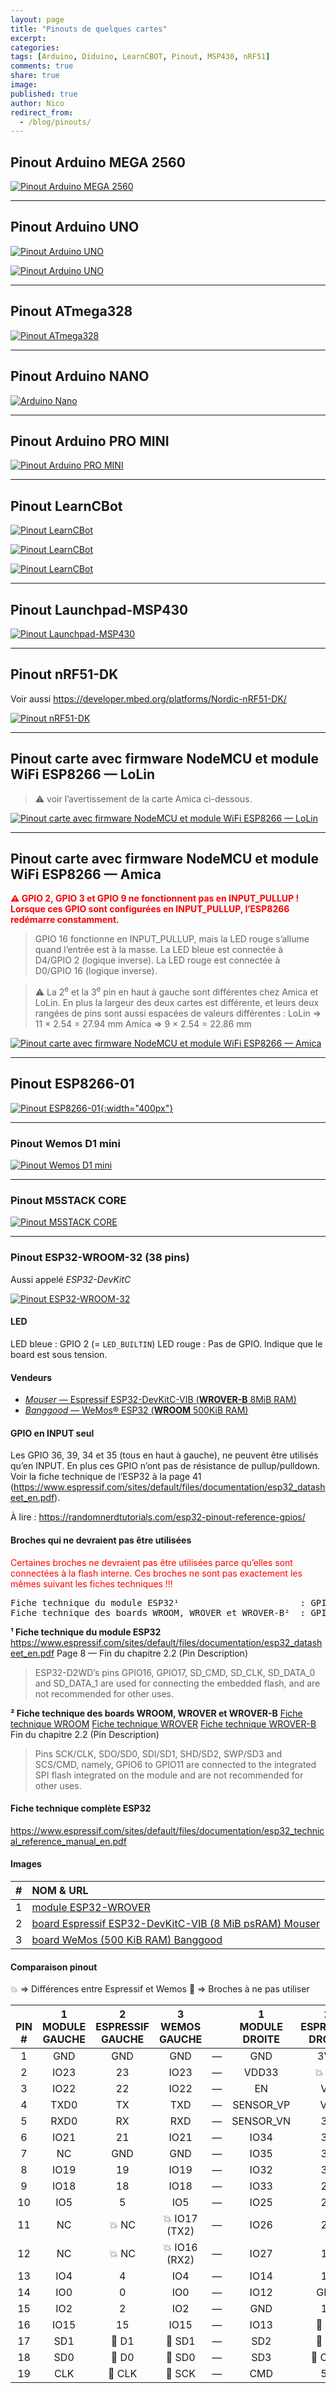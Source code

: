 ```yaml
---
layout: page
title: "Pinouts de quelques cartes"
excerpt:
categories:
tags: [Arduino, Diduino, LearnCBOT, Pinout, MSP430, nRF51]
comments: true
share: true
image:
published: true
author: Nico
redirect_from:
  - /blog/pinouts/
---
```


## Pinout Arduino MEGA 2560

[![Pinout Arduino MEGA 2560][17]][17]

[17]: /files/2015-05-28-pinouts/images/arduino_mega_2560.png

---

## Pinout Arduino UNO

[![Pinout Arduino UNO][1]][1]

[1]: /files/2015-05-28-pinouts/images/arduino_uno_pinout.png

[![Pinout Arduino UNO][2]][2]

[2]: /files/2015-05-28-pinouts/images/uno.png

---

## Pinout ATmega328

[![Pinout ATmega328][3]][3]

[3]: /files/2015-05-28-pinouts/images/atmega328.png

---

## Pinout Arduino NANO

[![Arduino Nano][4]][4]

[4]: /files/2015-05-28-pinouts/images/arduino_nano_pinout.png

---

## Pinout Arduino PRO MINI

[![Pinout Arduino PRO MINI][5]][5]

[5]: /files/2015-05-28-pinouts/images/arduino-pro-mini.png

---


## Pinout LearnCBot

[![Pinout LearnCBot][6]][6]

[6]: /files/2015-05-28-pinouts/images/LearnCbot2.jpg

[![Pinout LearnCBot][7]][7]

[7]: /files/2015-05-28-pinouts/images/LearnCbotMathias.jpg

[![Pinout LearnCBot][8]][8]

[8]: /files/2015-05-28-pinouts/images/xbotMathias.jpg

---

## Pinout Launchpad-MSP430

[![Pinout Launchpad-MSP430][9]][9]

[9]: /files/2015-05-28-pinouts/images/LaunchPadMSP430G2553-V1.5.jpg

---

## Pinout nRF51-DK

Voir aussi <a target="_blank" href="https://developer.mbed.org/platforms/Nordic-nRF51-DK/">https://developer.mbed.org/platforms/Nordic-nRF51-DK/</a>

[![Pinout nRF51-DK][10]][10]

[10]: /files/2015-05-28-pinouts/images/xnRF51-DK_Pinout_4.png

---

## Pinout carte avec firmware NodeMCU et module WiFi ESP8266 — LoLin

> ⚠ voir l’avertissement de la carte Amica ci-dessous.

[![Pinout carte avec firmware NodeMCU et module WiFi ESP8266 — LoLin][11]][11]

[11]: /files/2015-05-28-pinouts/images/NodeMCU_esp8266_lolin_pinout.jpg

---

## Pinout carte avec firmware NodeMCU et module WiFi ESP8266 — Amica

<span style="color:red; font-weight:bold;">⚠ GPIO 2, GPIO 3 et GPIO 9 ne fonctionnent pas en INPUT_PULLUP ! Lorsque ces GPIO sont configurées en INPUT_PULLUP, l’ESP8266 redémarre constamment.</span>

> GPIO 16 fonctionne en INPUT_PULLUP, mais la LED rouge s’allume quand l’entrée est à la masse.
> La LED bleue est connectée à D4/GPIO 2 (logique inverse).
> La LED rouge est connectée à D0/GPIO 16 (logique inverse).

> ⚠ La 2<sup>e</sup> et la 3<sup>e</sup> pin en haut à gauche sont différentes chez Amica et LoLin.
> En plus la largeur des deux cartes est différente, et leurs deux rangées de pins sont aussi espacées de valeurs différentes :
> LoLin ⇒ 11 × 2.54 = 27.94 mm
> Amica ⇒ 9 × 2.54 = 22.86 mm

[![Pinout carte avec firmware NodeMCU et module WiFi ESP8266 — Amica][12]][12]

[12]: /files/2015-05-28-pinouts/images/NodeMCU_esp8266_amica_pinout.png

---

## Pinout ESP8266-01

[![Pinout ESP8266-01][13]{:width="400px"}][13]

[13]: /files/2015-05-28-pinouts/images/esp8266-01_pinout.jpg

---

### Pinout Wemos D1 mini

[![Pinout Wemos D1 mini][14]][14]

[14]: /files/2015-05-28-pinouts/images/wemos-pinout.jpg

---

### Pinout M5STACK CORE

[![Pinout M5STACK CORE][15]][15]

[15]: /files/2015-05-28-pinouts/images/m5stack-info.jpg

---

### Pinout ESP32-WROOM-32 (38 pins)

Aussi appelé *ESP32-DevKitC*

[![Pinout ESP32-WROOM-32][16]][16]

[16]: /files/2015-05-28-pinouts/images/esp32-wroom-32-pinout.png

#### LED

LED bleue : GPIO 2 (= `LED_BUILTIN`)
LED rouge : Pas de GPIO. Indique que le board est sous tension.

#### Vendeurs

- [*Mouser* — Espressif ESP32-DevKitC-VIB (**WROVER-B** 8MiB RAM)](https://www.mouser.ch/ProductDetail/Espressif-Systems/ESP32-DevKitC-VIB?qs=sGAEpiMZZMve4%2fbfQkoj%252bOPQQxxv5be9DpEa9draprU=)
- [*Banggood* — WeMos® ESP32 (**WROOM** 500KiB RAM)](http://bgd.onl/21)

#### GPIO en INPUT seul

Les GPIO 36, 39, 34 et 35 (tous en haut à gauche), ne peuvent être utilisés qu’en INPUT. En plus ces GPIO n’ont pas de résistance de pullup/pulldown. Voir la fiche technique de l’ESP32 à la page 41 (<https://www.espressif.com/sites/default/files/documentation/esp32_datasheet_en.pdf>).

À lire : <https://randomnerdtutorials.com/esp32-pinout-reference-gpios/>

#### Broches qui ne devraient pas être utilisées

<span style="color:red">Certaines broches ne devraient pas être utilisées parce qu’elles sont connectées à la flash interne. Ces broches ne sont pas exactement les mêmes suivant les fiches techniques !!!</span>

<pre>
Fiche technique du module ESP32¹                       : GPIO 6, 7, 8, 11, <strong>16</strong>, <strong>17</strong>
Fiche technique des boards WROOM, WROVER et WROVER-B²  : GPIO 6, 7, 8, 11,  <strong>9</strong>, <strong>10</strong>
</pre>

**¹ Fiche technique du module ESP32**
https://www.espressif.com/sites/default/files/documentation/esp32_datasheet_en.pdf
Page 8 — Fin du chapitre 2.2 (Pin Description)
> ESP32-D2WD’s pins GPIO16, GPIO17, SD_CMD, SD_CLK, SD_DATA_0 and SD_DATA_1 are used for connecting the embedded flash, and are not recommended for other uses.

**² Fiche technique des boards WROOM, WROVER et WROVER-B**
[Fiche technique WROOM](https://www.espressif.com/sites/default/files/documentation/esp32-wroom-32_datasheet_en.pdf)
[Fiche technique WROVER](https://www.espressif.com/sites/default/files/documentation/esp32-wrover_datasheet_en.pdf)
[Fiche technique WROVER-B](https://www.espressif.com/sites/default/files/documentation/esp32-wrover-b_datasheet_en.pdf)
Fin du chapitre 2.2 (Pin Description)
> Pins SCK/CLK, SDO/SD0, SDI/SD1, SHD/SD2, SWP/SD3 and SCS/CMD, namely, GPIO6 to GPIO11 are connected to the integrated SPI flash integrated on the module and are not recommended for other uses.


#### Fiche technique complète ESP32
<https://www.espressif.com/sites/default/files/documentation/esp32_technical_reference_manual_en.pdf>


#### Images

| #    | NOM & URL                                                                                                                                      |
| :--: | :--                                                                                                                                            |
| 1    | [module ESP32-WROVER](https://dl.espressif.com/dl/schematics/pictures/esp32-wrover.jpg)                                                        |
| 2    | [board Espressif ESP32-DevKitC-VIB (8 MiB psRAM) Mouser](https://www.mouser.ch/images/espressifsystems/hd/ESP32-DevKitC-VIB_1.jpg)             |
| 3    | [board WeMos (500 KiB RAM) Banggood](https://img.staticbg.com/images/oaupload/banggood/images/81/16/e815d266-5f40-4873-aa1c-bc570ce146c9.jpeg) |

#### Comparaison pinout

💥 ⇒ Différences entre Espressif et Wemos
🚫 ⇒ Broches à ne pas utiliser

| &nbsp;<br/>PIN<br/># | 1<br/>MODULE<br/>GAUCHE | 2<br/>ESPRESSIF<br/>GAUCHE | 3<br/>WEMOS<br/>GAUCHE |      | 1<br/>MODULE<br/>DROITE | 2<br/>ESPRESSIF<br/>DROITE | 3<br/>WEMOS<br/>DROITE |
| :--:                 | :--:                    | :--:                       | :--:                   | :--: | :--:                    | :--:                       | :--:                   |
| 1                    | GND                     | GND                        | GND                    | —    | GND                     | 3V3                        | 3V3                    |
| 2                    | IO23                    | 23                         | IO23                   | —    | VDD33                   | 💥 EN                       | 💥 RST                  |
| 3                    | IO22                    | 22                         | IO22                   | —    | EN                      | VP                         | SVP                    |
| 4                    | TXD0                    | TX                         | TXD                    | —    | SENSOR_VP               | VN                         | SVN                    |
| 5                    | RXD0                    | RX                         | RXD                    | —    | SENSOR_VN               | 34                         | IO34                   |
| 6                    | IO21                    | 21                         | IO21                   | —    | IO34                    | 35                         | IO35                   |
| 7                    | NC                      | GND                        | GND                    | —    | IO35                    | 32                         | IO32                   |
| 8                    | IO19                    | 19                         | IO19                   | —    | IO32                    | 33                         | IO33                   |
| 9                    | IO18                    | 18                         | IO18                   | —    | IO33                    | 25                         | IO25                   |
| 10                   | IO5                     | 5                          | IO5                    | —    | IO25                    | 26                         | IO26                   |
| 11                   | NC                      | 💥 NC                       | 💥  IO17 (TX2)          | —    | IO26                    | 27                         | IO27                   |
| 12                   | NC                      | 💥 NC                       | 💥  IO16 (RX2)          | —    | IO27                    | 14                         | IO14                   |
| 13                   | IO4                     | 4                          | IO4                    | —    | IO14                    | 12                         | IO12                   |
| 14                   | IO0                     | 0                          | IO0                    | —    | IO12                    | GND                        | GND                    |
| 15                   | IO2                     | 2                          | IO2                    | —    | GND                     | 13                         | IO13                   |
| 16                   | IO15                    | 15                         | IO15                   | —    | IO13                    | 🚫 D2                       | 🚫 SD2                  |
| 17                   | SD1                     | 🚫 D1                       | 🚫 SD1                  | —    | SD2                     | 🚫 D3                       | 🚫 SD3                  |
| 18                   | SD0                     | 🚫 D0                       | 🚫 SD0                  | —    | SD3                     | 🚫 CMD                      | 🚫 CMD                  |
| 19                   | CLK                     | 🚫 CLK                      | 🚫 SCK                  | —    | CMD                     | 5V                         | 5V                     |
